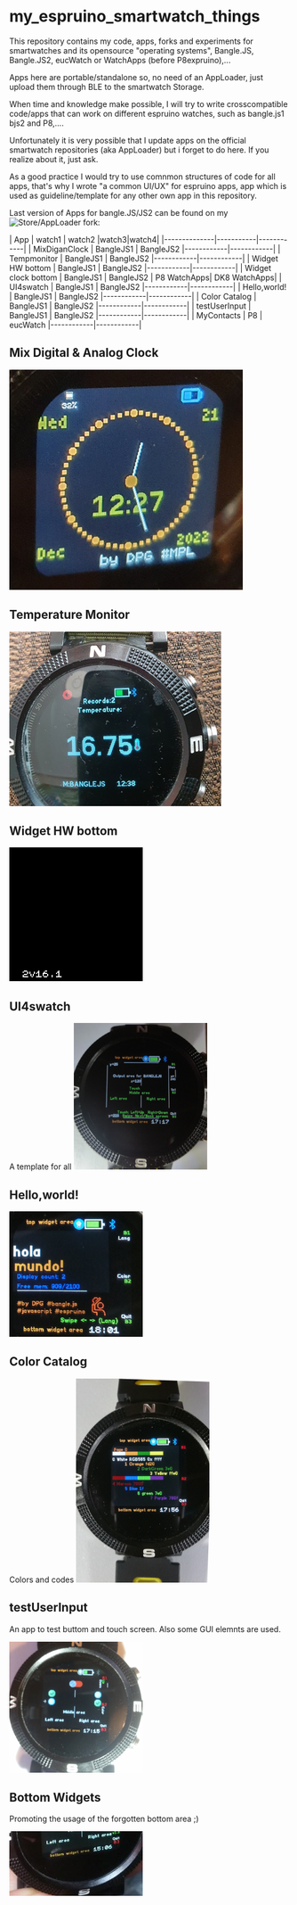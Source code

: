 # my_espruino_smartwatch_things

This repository contains my code, apps, forks and experiments for smartwatches and its opensource "operating systems", Bangle.JS, Bangle.JS2, eucWatch or  WatchApps (before P8expruino),...

Apps here are portable/standalone so, no need of an AppLoader, just upload them through BLE to the smartwatch Storage.

When time and knowledge make possible, I will try to write crosscompatible code/apps that can work on different espruino watches, such as bangle.js1 bjs2 and P8,....

Unfortunately it is very possible that I update apps on the official smartwatch repositories (aka AppLoader) but i forget to do here. If you realize about it, just ask.



As a good practice I would try to use comnmon structures of code for all apps, that's why I wrote "a common UI/UX" for espruino apps, app which is used as guideline/template for any other own app in this repository.

Last version of Apps for bangle.JS/JS2 can be found on my  ![Store/AppLoader](https://dapgo.github.io/BangleApps/)  fork:


| App          | watch1      | watch2 |watch3|watch4|
|--------------|-----------|------------|
| MixDiganClock | BangleJS1      | BangleJS2        |------------|------------|
| Tempmonitor      | BangleJS1  | BangleJS2       |------------|------------|
| Widget HW bottom      | BangleJS1  | BangleJS2       |------------|------------|
| Widget clock bottom     | BangleJS1  | BangleJS2  | P8 WatchApps| DK8 WatchApps|
| UI4swatch      | BangleJS1  | BangleJS2       |------------|------------|
| Hello,world!      | BangleJS1  | BangleJS2       |------------|------------|
| Color Catalog      | BangleJS1  | BangleJS2       |------------|------------|
| testUserInput      | BangleJS1  | BangleJS2       |------------|------------|
| MyContacts    | P8  | eucWatch      |------------|------------|

## Mix Digital & Analog Clock
![](/mixdiganclock/photo_mixdigan_bjs1.jpg)

## Temperature Monitor
![](/tempmonitor/photo_banglejs1.jpg)

## Widget HW bottom
![](/widhwbttm/screenshot.png)

## UI4swatch
A template for all
![](/UI4swatch/UI4swatch_foto.png)

## Hello,world!

![](/helloworld/helloworld_es.png)

## Color Catalog
Colors and codes
![](/color_catalog/color_catalog_foto.png)

## testUserInput
An app to test buttom and touch screen.
Also some GUI elemnts are used.

![](/testuserinput/testUserInput_ss2.png)

## Bottom Widgets
Promoting the usage of the forgotten bottom area ;)

![](/widtextbottom/widTextBottom_ss1.jpg)
